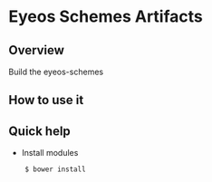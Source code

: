 Eyeos Schemes Artifacts
=======================

## Overview

Build the eyeos-schemes

## How to use it


## Quick help

* Install modules

```bash
	$ bower install
```